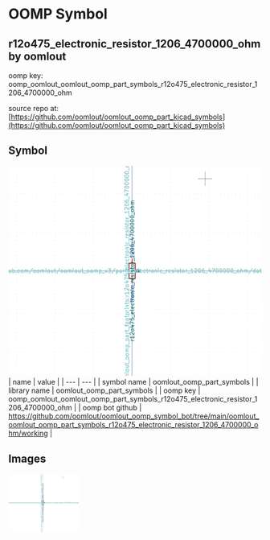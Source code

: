 # OOMP Symbol  
## r12o475_electronic_resistor_1206_4700000_ohm  by oomlout  
  
oomp key: oomp_oomlout_oomlout_oomp_part_symbols_r12o475_electronic_resistor_1206_4700000_ohm  
  
source repo at: [https://github.com/oomlout/oomlout_oomp_part_kicad_symbols](https://github.com/oomlout/oomlout_oomp_part_kicad_symbols)  
## Symbol  
  
[![working.png](working_600.png)](working.png)  
| name | value | 
| --- | --- | 
| symbol name | oomlout_oomp_part_symbols | 
| library name | oomlout_oomp_part_symbols | 
| oomp key | oomp_oomlout_oomlout_oomp_part_symbols_r12o475_electronic_resistor_1206_4700000_ohm | 
| oomp bot github | https://github.com/oomlout/oomlout_oomp_symbol_bot/tree/main/oomlout_oomlout_oomp_part_symbols_r12o475_electronic_resistor_1206_4700000_ohm/working | 
## Images  
  
[![working.png](working_140.png)](working.png)  

